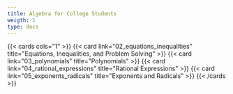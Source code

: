 ```yaml
---
title: Algebra for College Students
weigth: 1
type: docs
---
```


{{< cards cols="1" >}}
{{< card link="02_equations_inequalities" title="Equations, Inequalities, and Problem Solving" >}}
{{< card link="03_polynomials" title="Polynomials" >}}
{{< card link="04_rational_expressions" title="Rational Expressions" >}}
{{< card link="05_exponents_radicals" title="Exponents and Radicals" >}}
{{< /cards >}}

